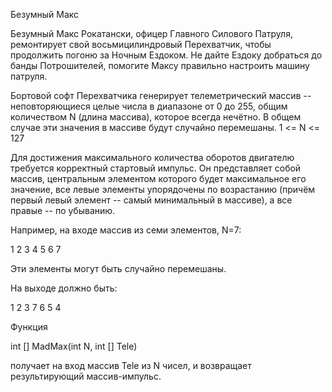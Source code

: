 Безумный Макс

Безумный Макс Рокатански, офицер Главного Силового Патруля, ремонтирует свой восьмицилиндровый Перехватчик, чтобы продолжить погоню за Ночным Ездоком. Не дайте Ездоку добраться до банды Потрошителей, помогите Максу правильно настроить машину патруля.


Бортовой софт Перехватчика генерирует телеметрический массив -- неповторяющиеся целые числа в диапазоне от 0 до 255, общим количеством N (длина массива), которое всегда нечётно. В общем случае эти значения в массиве будут случайно перемешаны.
1 <= N <= 127

Для достижения максимального количества оборотов двигателю требуется корректный стартовый импульс. Он представляет собой массив, центральным элементом которого будет максимальное его значение, все левые элементы упорядочены по возрастанию (причём первый левый элемент -- самый минимальный в массиве), а все правые -- по убыванию.

Например, на входе массив из семи элементов, N=7:

1 2 3 4 5 6 7 

Эти элементы могут быть случайно перемешаны.

На выходе должно быть:

1 2 3 7 6 5 4

Функция

int [] MadMax(int N, int [] Tele)

получает на вход массив Tele из N чисел, и возвращает результирующий массив-импульс.